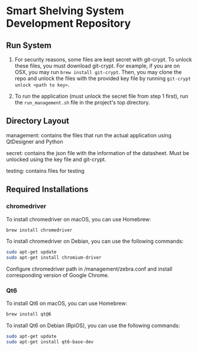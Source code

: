 # Smart Shelving System Development Repository

## Run System

1. For security reasons, some files are kept secret with git-crypt. To unlock these files, you must download git-crypt. For example, if you are on OSX, you may run `brew install git-crypt`. Then, you may clone the repo and unlock the files with the provided key file by running `git-crypt unlock <path to key>`.

2. To run the application (must unlock the secret file from step 1 first), run the `run_management.sh` file in the project's top directory.

## Directory Layout

management: contains the files that run the actual application using QtDesigner and Python

secret: contains the json file with the information of the datasheet. Must be unlocked using the key file and git-crypt.

testing: contains files for testing

## Required Installations

### chromedriver

To install chromedriver on macOS, you can use Homebrew:

```sh
brew install chromedriver
```

To install chromedriver on Debian, you can use the following commands:

```sh
sudo apt-get update
sudo apt-get install chromium-driver
```

Configure chromedriver path in /management/zebra.conf and install corresponding version of Google Chrome.

### Qt6

To install Qt6 on macOS, you can use Homebrew:

```sh
brew install qt@6
```

To install Qt6 on Debian (RpiOS), you can use the following commands:

```sh
sudo apt-get update
sudo apt-get install qt6-base-dev
```
